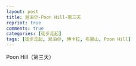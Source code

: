 ```yaml
---
layout: post
title: 尼泊尔-Poon Hill-第三天
reprint: true
comments: true
categories: [徒步走起]
tags: [徒步走起, 尼泊尔, 博卡拉, 布恩山, Poon Hill]
---
```


Poon Hill（第三天）


<script>
    photos=[
        ["/images/2017-10-04/DSC09029.jpg", "", "75%"],
        ["/images/2017-10-04/DSC09083.jpg", "", "75%"],
        ["/images/2017-10-04/DSC09085.jpg", "", "75%"],
        ["/images/2017-10-04/DSC09094.jpg", "", "75%"],
        ["/images/2017-10-04/DSC09096.jpg", "", "75%"],
        ["/images/2017-10-04/DSC09107.jpg", "", "75%"],
        ["/images/2017-10-04/DSC09127.jpg", "", "75%"],
        ["/images/2017-10-04/DSC09152.jpg", "", "75%"],
        ["/images/2017-10-04/DSC09153.jpg", "", "75%"],
        ["/images/2017-10-04/DSC09166.jpg", "", "75%"],
        ["/images/2017-10-04/DSC09168.jpg", "", "75%"],
        ["/images/2017-10-04/DSC09177.jpg", "", "75%"],
        ["/images/2017-10-04/DSC09180.jpg", "", "75%"],
        ["/images/2017-10-04/DSC09183.jpg", "", "75%"],
        ["/images/2017-10-04/DSC09191.jpg", "", "75%"],
        ["/images/2017-10-04/DSC09231.jpg", "", "75%"],
        ["/images/2017-10-04/DSC09241.jpg", "", "75%"],
        ["/images/2017-10-04/DSC09248.jpg", "", "75%"],
        ["/images/2017-10-04/DSC09261.jpg", "", "75%"],
        ["/images/2017-10-04/DSC09263.jpg", "", "75%"],
        ["/images/2017-10-04/DSC09265.jpg", "", "75%"],
        ["/images/2017-10-04/DSC09266.jpg", "", "75%"],
        ["/images/2017-10-04/DSC09269.jpg", "", "75%"],
        ["/images/2017-10-04/DSC09284.jpg", "", "75%"],
        ["/images/2017-10-04/DSC09296.jpg", "", "75%"],
        ["/images/2017-10-04/DSC09318.jpg", "", "75%"],
        ["/images/2017-10-04/DSC09328.jpg", "", "75%"],
        ["/images/2017-10-04/DSC09329.jpg", "", "75%"],
        ["/images/2017-10-04/DSC09330.jpg", "", "75%"],
        ["/images/2017-10-04/DSC09335.jpg", "", "75%"],
        ["/images/2017-10-04/DSC09346.jpg", "", "75%"],
        ["/images/2017-10-04/DSC09357.jpg", "", "75%"],
        ["/images/2017-10-04/DSC09372.jpg", "", "75%"],
    ];
    for (var i=0; i<photos.length; i++)
    {
        document.write("<figure><a href=\"" + photos[i][0] + "\" target=\"_blank\">")
        document.write("<img src=\"" + photos[i][0] + "\" alt=\"" + photos[i][1] + "\" width=\"" + photos[i][2] + "\">")
        document.write("</a></figure>")

        if (photos[i].length > 3)
            document.write(photos[i][3] + "<br><br>")
        else if (photos[i][1].length > 0)
            document.write(photos[i][1] + "<br><br>")
        else
            document.write("<br>")
    }
</script>
